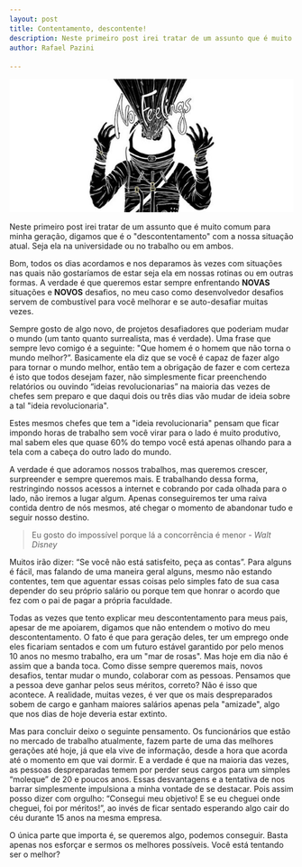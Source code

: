 ```yaml
---
layout: post
title: Contentamento, descontente!
description: Neste primeiro post irei tratar de um assunto que é muito comum para minha geração, digamos que é o "descontentamento" com a nossa situação atual. Seja ela na universidade ou no trabalho ou em ambos.
author: Rafael Pazini

---
```


![No Fellings astronalta](/assets/img/posts/nofeelings.jpg)

Neste primeiro post irei tratar de um assunto que é muito comum para minha geração, digamos que é o "descontentamento" com a nossa situação atual. Seja ela na universidade ou no trabalho ou em ambos.
<!--more-->
Bom, todos os dias acordamos e nos deparamos às vezes com situações nas quais não gostaríamos de estar seja ela em nossas rotinas ou em outras formas. A verdade é que queremos estar sempre enfrentando **NOVAS** situações e **NOVOS** desafios, no meu caso como desenvolvedor desafios servem de combustível para você melhorar e se auto-desafiar muitas vezes.



Sempre gosto de algo novo, de projetos desafiadores que poderiam mudar o mundo (um tanto quanto surrealista, mas é verdade). Uma frase que sempre levo comigo é a seguinte: "Que homem é o homem que não torna o mundo melhor?”. Basicamente ela diz que se você é capaz de fazer algo para tornar o mundo melhor, então tem a obrigação de fazer e com certeza é isto que todos desejam fazer, não simplesmente ficar preenchendo relatórios ou ouvindo “ideias revolucionarias” na maioria das vezes de chefes sem preparo e que daqui dois ou três dias vão mudar de ideia sobre a tal "ideia revolucionaria".

Estes mesmos chefes que tem a "ideia revolucionaria" pensam que ficar impondo horas de trabalho sem você virar para o lado é muito produtivo, mal sabem eles que quase 60% do tempo você está apenas olhando para a tela com a cabeça do outro lado do mundo.

A verdade é que adoramos nossos trabalhos, mas queremos crescer, surpreender e sempre queremos mais. E trabalhando dessa forma, restringindo nossos acessos a internet e cobrando por cada olhada para o lado, não iremos a lugar algum. Apenas conseguiremos ter uma raiva contida dentro de nós mesmos, até chegar o momento de abandonar tudo e seguir nosso destino.

>Eu gosto do impossível porque lá a concorrência é menor - *Walt Disney* 

Muitos irão dizer: “Se você não está satisfeito, peça as contas”. Para alguns é fácil, mas falando de uma maneira geral alguns, mesmo não estando contentes, tem que aguentar essas coisas pelo simples fato de sua casa depender do seu próprio salário ou porque tem que honrar o acordo que fez com o pai de pagar a própria faculdade. 

Todas as vezes que tento explicar meu descontentamento para meus pais, apesar de me apoiarem, digamos que não entendem o motivo do meu descontentamento. O fato é que para geração deles, ter um emprego onde eles ficariam sentados e com um futuro estável garantido por pelo menos 10 anos no mesmo trabalho, era um "mar de rosas". Mas hoje em dia não é assim que a banda toca. Como disse sempre queremos mais, novos desafios, tentar mudar o mundo, colaborar  com as pessoas. Pensamos que a pessoa deve ganhar pelos seus méritos, correto? Não é isso que acontece. A realidade, muitas vezes, é ver que os mais despreparados sobem de cargo e ganham maiores salários apenas pela "amizade", algo que nos dias de hoje deveria estar extinto.

Mas para concluir deixo o seguinte pensamento. Os funcionários que estão no mercado de trabalho atualmente, fazem parte de uma das melhores gerações até hoje, já que ela vive de informação, desde a hora que acorda até o momento em que vai dormir. E a verdade é que na maioria das vezes, as pessoas despreparadas temem por perder seus cargos para um simples “moleque” de 20 e poucos anos. Essas desvantagens e a tentativa de nos barrar simplesmente impulsiona a minha vontade de se destacar. Pois assim posso dizer com orgulho: “Consegui meu objetivo! E se eu cheguei onde cheguei, foi por méritos!”, ao invés de ficar sentado esperando algo cair do céu durante 15 anos na mesma empresa. 

O única parte que importa é, se queremos algo, podemos conseguir. Basta apenas nos esforçar e sermos os melhores possíveis. Você está tentando ser o melhor?